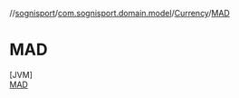 //[sognisport](../../../../index.md)/[com.sognisport.domain.model](../../index.md)/[Currency](../index.md)/[MAD](index.md)

# MAD

[JVM]\
[MAD](index.md)
